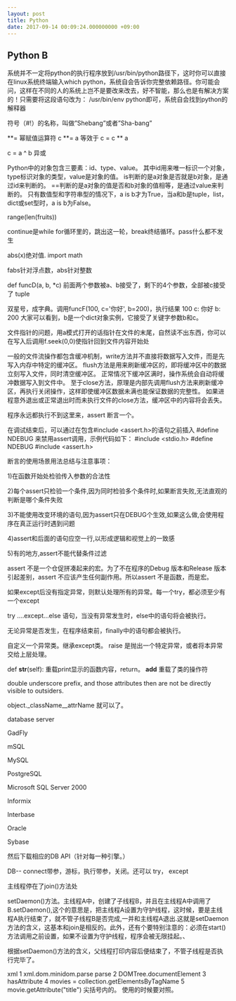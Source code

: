 ```yaml
---
layout: post
title: Python
date: 2017-09-14 00:09:24.000000000 +09:00
---
```


## Python B

系统并不一定将python的执行程序放到/usr/bin/python路径下，这时你可以直接在linux系统终端输入which python，系统自会告诉你完整依赖路径。你可能会问，这样在不同的人的系统上岂不是要改来改去，好不智能，那么也是有解决方案的！只需要将这段语句改为：
/usr/bin/env python即可，系统自会找到python的解释器

符号（#!）的名称，叫做”Shebang”或者”Sha-bang”

**= 幂赋值运算符 c **= a 等效于 c = c ** a

c = a ^ b 异或

Python中的对象包含三要素：id、type、value。
其中id用来唯一标识一个对象，type标识对象的类型，value是对象的值。
is判断的是a对象是否就是b对象，是通过id来判断的。
==判断的是a对象的值是否和b对象的值相等，是通过value来判断的。
只有数值型和字符串型的情况下，a is b才为True，当a和b是tuple，list，dict或set型时，a is b为False。

range(len(fruits))

continue是while for循环里的，跳出这一轮，break终结循环。pass什么都不发生

abs(x)绝对值.  import math

fabs针对浮点数，abs针对整数

def funcD(a, b, *c)  前面两个参数被a、b接受了，剩下的4个参数，全部被c接受了 tuple

双星号，成字典。调用funcF(100, c='你好', b=200)，执行结果
100
c: 你好
b: 200
大家可以看到，b是一个dict对象实例，它接受了关键字参数b和c。

文件指针的问题，用a模式打开的话指针在文件的末尾，自然读不出东西，你可以在写入后调用f.seek(0,0)使指针回到文件内容开始处

一般的文件流操作都包含缓冲机制，write方法并不直接将数据写入文件，而是先写入内存中特定的缓冲区。
flush方法是用来刷新缓冲区的，即将缓冲区中的数据立刻写入文件，同时清空缓冲区。
正常情况下缓冲区满时，操作系统会自动将缓冲数据写入到文件中。
至于close方法，原理是内部先调用flush方法来刷新缓冲区，再执行关闭操作，这样即使缓冲区数据未满也能保证数据的完整性。
如果进程意外退出或正常退出时而未执行文件的close方法，缓冲区中的内容将会丢失。

程序永远都执行不到这里来，assert 断言一个。


在调试结束后，可以通过在包含#include <assert.h>的语句之前插入 #define NDEBUG 来禁用assert调用，示例代码如下：
#include <stdio.h>
#define NDEBUG
#include <assert.h>

断言的使用场景用法总结与注意事项：

1)在函数开始处检验传入参数的合法性

2)每个assert只检验一个条件,因为同时检验多个条件时,如果断言失败,无法直观的判断是哪个条件失败

3)不能使用改变环境的语句,因为assert只在DEBUG个生效,如果这么做,会使用程序在真正运行时遇到问题

4)assert和后面的语句应空一行,以形成逻辑和视觉上的一致感

5)有的地方,assert不能代替条件过滤

assert 不是一个仓促拼凑起来的宏。为了不在程序的Debug 版本和Release 版本引起差别，assert 不应该产生任何副作用。所以assert 不是函数，而是宏。

如果except后没有指定异常，则默认处理所有的异常。每一个try，都必须至少有一个except

try ....except...else 语句，当没有异常发生时，else中的语句将会被执行。

无论异常是否发生，在程序结束前，finally中的语句都会被执行。

自定义一个异常类。继承except类。     raise 是抛出一个特定异常，或者将本异常交给上层处理。

def __str__(self):  重载print显示的函数内容，return。  __add__ 重载了类的操作符

double underscore prefix, and those attributes then are not be directly visible to outsiders.

object._className__attrName 就可以了。

database server

GadFly

mSQL

MySQL

PostgreSQL

Microsoft SQL Server 2000

Informix

Interbase

Oracle

Sybase

然后下载相应的DB API（针对每一种引擎。）

DB--  connect带参，游标，执行带参，关闭。还可以 try， except

主线程停在了join()方法处

setDaemon()方法。主线程A中，创建了子线程B，并且在主线程A中调用了B.setDaemon(),这个的意思是，把主线程A设置为守护线程，这时候，要是主线程A执行结束了，就不管子线程B是否完成,一并和主线程A退出.这就是setDaemon方法的含义，这基本和join是相反的。此外，还有个要特别注意的：必须在start() 方法调用之前设置，如果不设置为守护线程，程序会被无限挂起。、

根据setDaemon()方法的含义，父线程打印内容后便结束了，不管子线程是否执行完毕了。

xml 1 xml.dom.minidom.parse  parse   2 DOMTree.documentElement  3  hasAttribute
4 movies = collection.getElementsByTagName   5 movie.getAttribute("title")  尖括号内的。  使用的时候要对照。
